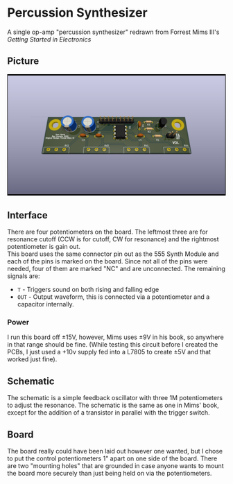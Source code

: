 # Percussion Synthesizer
A single op-amp "percussion synthesizer" redrawn from Forrest Mims III's *Getting Started in Electronics*

## Picture
![A cool RTX rendering of the percussion synth PCB](./output/PercGenerator.png)

## Interface
There are four potentiometers on the board. The leftmost three are for resonance cutoff (CCW is for cutoff, CW for resonance) and the rightmost potentiometer is gain out.   
This board uses the same connector pin out as the 555 Synth Module and each of the pins is marked on the board. Since not all of the pins were needed, four of them are marked "NC" and are unconnected. The remaining signals are:
- `T` - Triggers sound on both rising and falling edge
- `OUT` - Output waveform, this is connected via a potentiometer and a capacitor internally.

### Power
I run this board off ±15V, however, Mims uses ±9V in his book, so anywhere in that range should be fine. (While testing this circuit before I created the PCBs, I just used a +10v supply fed into a L7805 to create ±5V and that worked just fine).

## Schematic
The schematic is a simple feedback oscillator with three 1M potentiometers to adjust the resonance. The schematic is the same as one in Mims' book, except for the addition of a transistor in parallel with the trigger switch.

## Board
The board really could have been laid out however one wanted, but I chose to put the control potentiometers 1" apart on one side of the board. There are two "mounting holes" that are grounded in case anyone wants to mount the board more securely than just being held on via the potentiometers.
